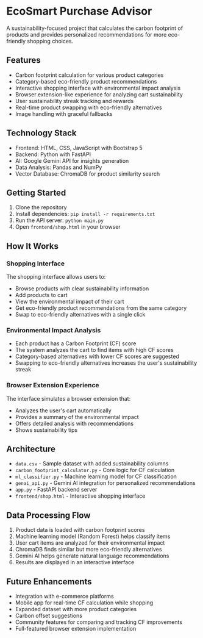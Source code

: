 # EcoSmart Purchase Advisor

A sustainability-focused project that calculates the carbon footprint of products and provides personalized recommendations for more eco-friendly shopping choices.

## Features

- Carbon footprint calculation for various product categories
- Category-based eco-friendly product recommendations
- Interactive shopping interface with environmental impact analysis
- Browser extension-like experience for analyzing cart sustainability
- User sustainability streak tracking and rewards
- Real-time product swapping with eco-friendly alternatives
- Image handling with graceful fallbacks

## Technology Stack

- Frontend: HTML, CSS, JavaScript with Bootstrap 5
- Backend: Python with FastAPI
- AI: Google Gemini API for insights generation
- Data Analysis: Pandas and NumPy
- Vector Database: ChromaDB for product similarity search

## Getting Started

1. Clone the repository
2. Install dependencies: `pip install -r requirements.txt`
3. Run the API server: `python main.py`
4. Open `frontend/shop.html` in your browser

## How It Works

### Shopping Interface
The shopping interface allows users to:
- Browse products with clear sustainability information
- Add products to cart
- View the environmental impact of their cart
- Get eco-friendly product recommendations from the same category
- Swap to eco-friendly alternatives with a single click

### Environmental Impact Analysis
- Each product has a Carbon Footprint (CF) score
- The system analyzes the cart to find items with high CF scores
- Category-based alternatives with lower CF scores are suggested
- Swapping to eco-friendly alternatives increases the user's sustainability streak

### Browser Extension Experience
The interface simulates a browser extension that:
- Analyzes the user's cart automatically
- Provides a summary of the environmental impact
- Offers detailed analysis with recommendations
- Shows sustainability tips

## Architecture

- `data.csv` - Sample dataset with added sustainability columns
- `carbon_footprint_calculator.py` - Core logic for CF calculation
- `ml_classifier.py` - Machine learning model for CF classification
- `genai_api.py` - Gemini AI integration for personalized recommendations
- `app.py` - FastAPI backend server
- `frontend/shop.html` - Interactive shopping interface

## Data Processing Flow

1. Product data is loaded with carbon footprint scores
2. Machine learning model (Random Forest) helps classify items
3. User cart items are analyzed for their environmental impact
4. ChromaDB finds similar but more eco-friendly alternatives
5. Gemini AI helps generate natural language recommendations
6. Results are displayed in an interactive interface

## Future Enhancements

- Integration with e-commerce platforms
- Mobile app for real-time CF calculation while shopping
- Expanded dataset with more product categories
- Carbon offset suggestions
- Community features for comparing and tracking CF improvements
- Full-featured browser extension implementation 